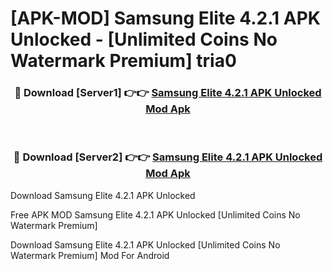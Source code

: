 # [APK-MOD] Samsung Elite 4.2.1 APK Unlocked - [Unlimited Coins No Watermark Premium] tria0



<div align="center">
<h3>🔴 Download [Server1] 👉👉 <a href="https://momento.my/?title=Samsung_Elite_4.2.1_APK_Unlocked">Samsung Elite 4.2.1 APK Unlocked Mod Apk</a></h3><br>

<h3>🔴 Download [Server2] 👉👉 <a href="https://momento.my/?title=Samsung_Elite_4.2.1_APK_Unlocked">Samsung Elite 4.2.1 APK Unlocked Mod Apk</a></h3>
</div>



Download Samsung Elite 4.2.1 APK Unlocked 

Free APK MOD Samsung Elite 4.2.1 APK Unlocked [Unlimited Coins No Watermark Premium]

Download Samsung Elite 4.2.1 APK Unlocked [Unlimited Coins No Watermark Premium] Mod For Android
